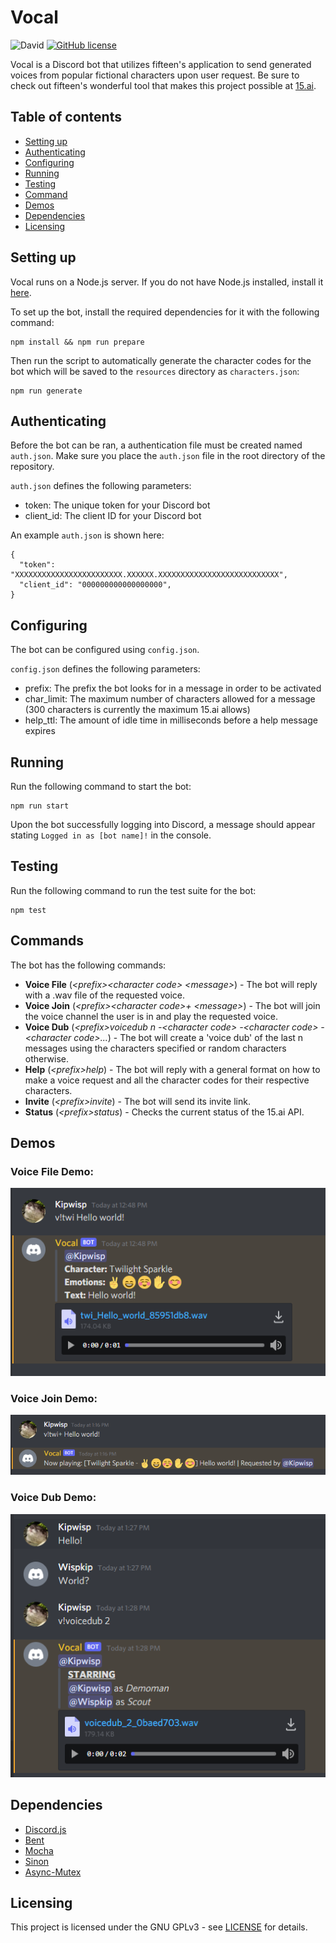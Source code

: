 # Vocal
![David](https://img.shields.io/david/kipwisp/vocal)
[![GitHub license](https://img.shields.io/github/license/Kipwisp/vocal)](https://github.com/Kipwisp/vocal/blob/master/LICENSE)

Vocal is a Discord bot that utilizes fifteen's application to send generated voices from popular fictional characters upon user request. 
Be sure to check out fifteen's wonderful tool that makes this project possible at [15.ai](https://15.ai/).

## Table of contents
* [Setting up](#setting-up)
* [Authenticating](#authenticating)
* [Configuring](#configuring)
* [Running](#running)
* [Testing](#testing)
* [Command](#commands)
* [Demos](#demos)
* [Dependencies](#dependencies)
* [Licensing](#licensing)


## Setting up
Vocal runs on a Node.js server. If you do not have Node.js installed, install it [here](https://nodejs.org/en/download/).

To set up the bot, install the required dependencies for it with the following command:
```
npm install && npm run prepare
```
Then run the script to automatically generate the character codes for the bot which will be saved to the `resources` directory as `characters.json`:
```
npm run generate
```

## Authenticating
Before the bot can be ran, a authentication file must be created named `auth.json`. Make sure you place the `auth.json` file in the root directory of the repository.

`auth.json` defines the following parameters:
  * token: The unique token for your Discord bot
  * client_id: The client ID for your Discord bot

An example `auth.json` is shown here:
```
{ 
  "token": "XXXXXXXXXXXXXXXXXXXXXXXX.XXXXXX.XXXXXXXXXXXXXXXXXXXXXXXXXXX",
  "client_id": "000000000000000000",
}
```

## Configuring
The bot can be configured using `config.json`. 

`config.json` defines the following parameters:
  * prefix: The prefix the bot looks for in a message in order to be activated
  * char_limit: The maximum number of characters allowed for a message (300 characters is currently the maximum 15.ai allows)
  * help_ttl: The amount of idle time in milliseconds before a help message expires

## Running
Run the following command to start the bot:
```
npm run start
```
Upon the bot successfully logging into Discord, a message should appear stating `Logged in as [bot name]!` in the console.

## Testing
Run the following command to run the test suite for the bot:
```
npm test
```

## Commands
The bot has the following commands:

 * **Voice File** (_\<prefix\>\<character code\> \<message\>_) - The bot will reply with a .wav file of the requested voice.
 * **Voice Join** (_\<prefix\>\<character code\>+ \<message\>_) - The bot will join the voice channel the user is in and play the requested voice.
 * **Voice Dub** (_\<prefix\>voicedub n -\<character code\> -\<character code\> -\<character code\>..._) - The bot will create a 'voice dub' of the last n messages using the characters specified or random characters otherwise.
 * **Help** (_\<prefix\>help_) - The bot will reply with a general format on how to make a voice request and all the character codes for their respective characters.
 * **Invite** (_\<prefix\>invite_) - The bot will send its invite link.
 * **Status** (_\<prefix\>status_) - Checks the current status of the 15.ai API.

## Demos

### Voice File Demo:

![Voice File Demo](./demo/voice_file.png)

### Voice Join Demo:

![Voice File Demo](./demo/voice_join.png)

### Voice Dub Demo:

![Voice File Demo](./demo/voice_dub.png)

## Dependencies
  * [Discord.js](https://discord.js.org/)
  * [Bent](https://github.com/mikeal/bent)
  * [Mocha](https://mochajs.org/)
  * [Sinon](https://sinonjs.org/)
  * [Async-Mutex](https://www.npmjs.com/package/async-mutex)

## Licensing
This project is licensed under the GNU GPLv3 - see [LICENSE](https://raw.githubusercontent.com/Kipwisp/vocal/master/LICENSE?token=AOSFA3HRIRAR4EIZHD4QQC26RUHEO) for details.
